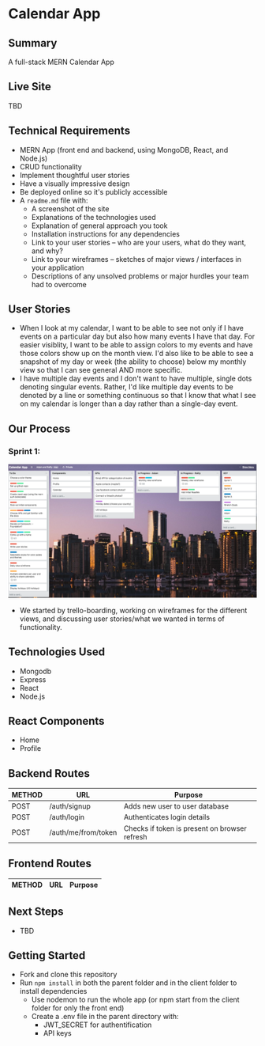 # Calendar App

## Summary
 A full-stack MERN Calendar App

## Live Site
TBD

## Technical Requirements
* MERN App (front end and backend, using MongoDB, React, and Node.js)
* CRUD functionality
* Implement thoughtful user stories
* Have a visually impressive design
* Be deployed online so it's publicly accessible
* A `readme.md` file with:
    * A screenshot of the site
    * Explanations of the technologies used
    * Explanation of general approach you took
    * Installation instructions for any dependencies
    * Link to your user stories – who are your users, what do they want, and why?
    * Link to your wireframes – sketches of major views / interfaces in your application
    * Descriptions of any unsolved problems or major hurdles your team had to overcome

## User Stories
* When I look at my calendar, I want to be able to see not only if I have events on a particular day but also how many events I have that day. For easier visiblity, I want to be able to assign colors to my events and have those colors show up on the month view. I'd also like to be able to see a snapshot of my day or week (the ability to choose) below my monthly view so that I can see general AND more specific. 
* I have multiple day events and I don't want to have multiple, single dots denoting singular events. Rather, I'd like multiple day events to be denoted by a line or something continuous so that I know that what I see on my calendar is longer than a day rather than a single-day event. 

## Our Process
### Sprint 1:
![Trello Board](/public/images/sprint-1.png)
* We started by trello-boarding, working on wireframes for the different views, and discussing user stories/what we wanted in terms of functionality.

## Technologies Used
* Mongodb
* Express
* React
* Node.js

## React Components
* Home
* Profile

## Backend Routes
METHOD | URL | Purpose
--- | --- | ---
POST | /auth/signup | Adds new user to user database
POST | /auth/login | Authenticates login details
POST | /auth/me/from/token | Checks if token is present on browser refresh

## Frontend Routes
METHOD | URL | Purpose
--- | --- | ---


## Next Steps
* TBD

## Getting Started
* Fork and clone this repository
* Run `npm install` in both the parent folder and in the client folder to install dependencies
    * Use nodemon to run the whole app (or npm start from the client folder for only the front end)
    * Create a .env file in the parent directory with: 
        * JWT_SECRET for authentification
        * API keys